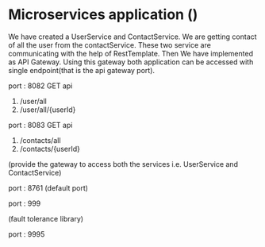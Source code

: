 # Microservices application  ()

We have created  a UserService and ContactService.
We are getting contact of all the user from the contactService.
These two service are communicating with the help of RestTemplate.
Then We have implemented as API Gateway. 
Using this gateway both application can be accessed with single endpoint(that is the api gateway port).

<Userservice>

port : 8082
GET api
1. /user/all
2. /user/all/{userId}

<ContactService>

port : 8083
GET api
1. /contacts/all
2. /contacts/{userId}

<EurekaServer>  (provide the gateway to access both the services i.e. UserService and ContactService)

port : 8761 (default port)

<API Gateway>

port : 999

<Hystrix-dashboard> (fault tolerance library)

port : 9995